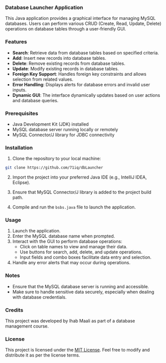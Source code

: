 ### Database Launcher Application

This Java application provides a graphical interface for managing MySQL databases. Users can perform various CRUD (Create, Read, Update, Delete) operations on database tables through a user-friendly GUI.

### Features

- **Search**: Retrieve data from database tables based on specified criteria.
- **Add**: Insert new records into database tables.
- **Delete**: Remove existing records from database tables.
- **Update**: Modify existing records in database tables.
- **Foreign Key Support**: Handles foreign key constraints and allows selection from related values.
- **Error Handling**: Displays alerts for database errors and invalid user inputs.
- **Dynamic GUI**: The interface dynamically updates based on user actions and database queries.

### Prerequisites

- Java Development Kit (JDK) installed
- MySQL database server running locally or remotely
- MySQL Connector/J library for JDBC connectivity

### Installation

1. Clone the repository to your local machine:

```bash
git clone https://github.com/71iq/dbLauncher
```

2. Import the project into your preferred Java IDE (e.g., IntelliJ IDEA, Eclipse).

3. Ensure that MySQL Connector/J library is added to the project build path.

4. Compile and run the `bsbs.java` file to launch the application.

### Usage

1. Launch the application.
2. Enter the MySQL database name when prompted.
3. Interact with the GUI to perform database operations:
    - Click on table names to view and manage their data.
    - Use buttons for search, add, delete, and update operations.
    - Input fields and combo boxes facilitate data entry and selection.
4. Handle any error alerts that may occur during operations.

### Notes

- Ensure that the MySQL database server is running and accessible.
- Make sure to handle sensitive data securely, especially when dealing with database credentials.

### Credits

This project was developed by Ihab Maali as part of a database management course.

### License

This project is licensed under the [MIT License](LICENSE). Feel free to modify and distribute it as per the license terms.